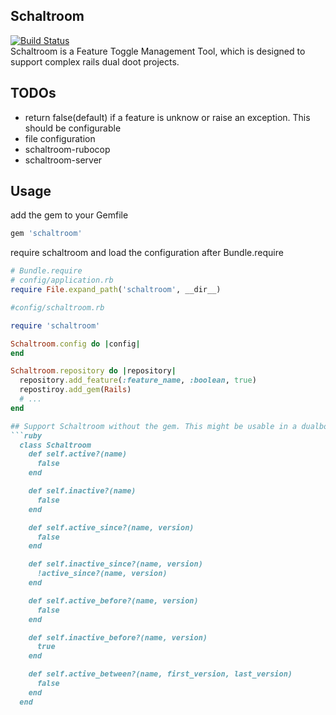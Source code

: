 ## Schaltroom
[![Build Status](https://travis-ci.org/Dave1995/schaltroom.svg?branch=master)](https://travis-ci.org/Dave1995/schaltroom)  
Schaltroom is a Feature Toggle Management Tool, which is designed to support complex rails dual doot projects.

## TODOs
* return false(default) if a feature is unknow or raise an exception. This should be configurable
* file configuration
* schaltroom-rubocop
* schaltroom-server

## Usage
add the gem to your Gemfile
```ruby
gem 'schaltroom'
```
require schaltroom and load the configuration after Bundle.require
```ruby
# Bundle.require
# config/application.rb
require File.expand_path('schaltroom', __dir__)
```

```ruby
#config/schaltroom.rb

require 'schaltroom'

Schaltroom.config do |config|
end

Schaltroom.repository do |repository|
  repository.add_feature(:feature_name, :boolean, true)
  repostiroy.add_gem(Rails)
  # ...
end
```
```ruby
## Support Schaltroom without the gem. This might be usable in a dualboot project.
```ruby
  class Schaltroom
    def self.active?(name)
      false
    end

    def self.inactive?(name)
      false
    end

    def self.active_since?(name, version)
      false
    end

    def self.inactive_since?(name, version)
      !active_since?(name, version)
    end

    def self.active_before?(name, version)
      false
    end

    def self.inactive_before?(name, version)
      true
    end

    def self.active_between?(name, first_version, last_version)
      false
    end
  end
```
